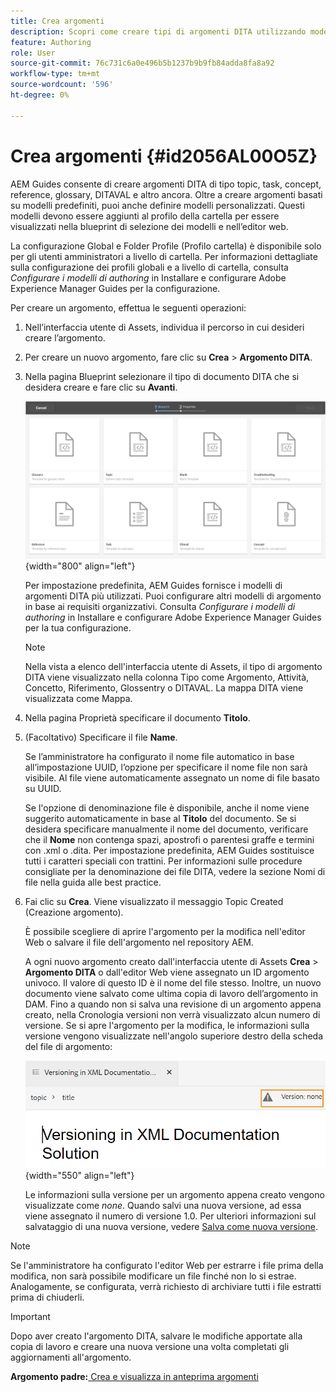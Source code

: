 ```yaml
---
title: Crea argomenti
description: Scopri come creare tipi di argomenti DITA utilizzando modelli personalizzati nell’editor web di AEM Guides.
feature: Authoring
role: User
source-git-commit: 76c731c6a0e496b5b1237b9b9fb84adda8fa8a92
workflow-type: tm+mt
source-wordcount: '596'
ht-degree: 0%

---
```


# Crea argomenti {#id2056AL00O5Z}

AEM Guides consente di creare argomenti DITA di tipo topic, task, concept, reference, glossary, DITAVAL e altro ancora. Oltre a creare argomenti basati su modelli predefiniti, puoi anche definire modelli personalizzati. Questi modelli devono essere aggiunti al profilo della cartella per essere visualizzati nella blueprint di selezione dei modelli e nell’editor web.

La configurazione Global e Folder Profile (Profilo cartella) è disponibile solo per gli utenti amministratori a livello di cartella. Per informazioni dettagliate sulla configurazione dei profili globali e a livello di cartella, consulta *Configurare i modelli di authoring* in Installare e configurare Adobe Experience Manager Guides per la configurazione.

Per creare un argomento, effettua le seguenti operazioni:

1. Nell’interfaccia utente di Assets, individua il percorso in cui desideri creare l’argomento.

1. Per creare un nuovo argomento, fare clic su **Crea** \> **Argomento DITA**.

1. Nella pagina Blueprint selezionare il tipo di documento DITA che si desidera creare e fare clic su **Avanti**.

   ![](images/create_dita_topic.png){width="800" align="left"}

   Per impostazione predefinita, AEM Guides fornisce i modelli di argomenti DITA più utilizzati. Puoi configurare altri modelli di argomento in base ai requisiti organizzativi. Consulta *Configurare i modelli di authoring* in Installare e configurare Adobe Experience Manager Guides per la tua configurazione.

   >[!NOTE]
   >
   > Nella vista a elenco dell&#39;interfaccia utente di Assets, il tipo di argomento DITA viene visualizzato nella colonna Tipo come Argomento, Attività, Concetto, Riferimento, Glossentry o DITAVAL. La mappa DITA viene visualizzata come Mappa.

1. Nella pagina Proprietà specificare il documento **Titolo**.

1. \(Facoltativo\) Specificare il file **Name**.

   Se l’amministratore ha configurato il nome file automatico in base all’impostazione UUID, l’opzione per specificare il nome file non sarà visibile. Al file viene automaticamente assegnato un nome di file basato su UUID.

   Se l&#39;opzione di denominazione file è disponibile, anche il nome viene suggerito automaticamente in base al **Titolo** del documento. Se si desidera specificare manualmente il nome del documento, verificare che il **Nome** non contenga spazi, apostrofi o parentesi graffe e termini con .xml o .dita. Per impostazione predefinita, AEM Guides sostituisce tutti i caratteri speciali con trattini. Per informazioni sulle procedure consigliate per la denominazione dei file DITA, vedere la sezione Nomi di file nella guida alle best practice.

1. Fai clic su **Crea**. Viene visualizzato il messaggio Topic Created (Creazione argomento).

   È possibile scegliere di aprire l&#39;argomento per la modifica nell&#39;editor Web o salvare il file dell&#39;argomento nel repository AEM.

   A ogni nuovo argomento creato dall&#39;interfaccia utente di Assets **Crea** \> **Argomento DITA** o dall&#39;editor Web viene assegnato un ID argomento univoco. Il valore di questo ID è il nome del file stesso. Inoltre, un nuovo documento viene salvato come ultima copia di lavoro dell’argomento in DAM. Fino a quando non si salva una revisione di un argomento appena creato, nella Cronologia versioni non verrà visualizzato alcun numero di versione. Se si apre l&#39;argomento per la modifica, le informazioni sulla versione vengono visualizzate nell&#39;angolo superiore destro della scheda del file di argomento:

   ![](images/topic-version-none_cs.png){width="550" align="left"}

   Le informazioni sulla versione per un argomento appena creato vengono visualizzate come *none*. Quando salvi una nuova versione, ad essa viene assegnato il numero di versione 1.0. Per ulteriori informazioni sul salvataggio di una nuova versione, vedere [Salva come nuova versione](web-editor-features.md#save-as-new-version-id209ME400GXA).


>[!NOTE]
>
> Se l&#39;amministratore ha configurato l&#39;editor Web per estrarre i file prima della modifica, non sarà possibile modificare un file finché non lo si estrae. Analogamente, se configurata, verrà richiesto di archiviare tutti i file estratti prima di chiuderli.

>[!IMPORTANT]
>
> Dopo aver creato l&#39;argomento DITA, salvare le modifiche apportate alla copia di lavoro e creare una nuova versione una volta completati gli aggiornamenti all&#39;argomento.

**Argomento padre:**[ Crea e visualizza in anteprima argomenti](create-preview-topics.md)
